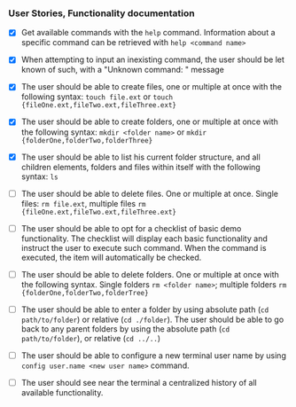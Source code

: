 ### User Stories, Functionality documentation

- [x] Get available commands with the `help` command. Information about a specific command can be retrieved with `help <command name>`

- [x] When attempting to input an inexisting command, the user should be let known of such, with a "Unknown command: <command>" message

- [x] The user should be able to create files, one or multiple at once with the following syntax: `touch file.ext` or `touch {fileOne.ext,fileTwo.ext,fileThree.ext}`

- [x] The user should be able to create folders, one or multiple at once with the following syntax: `mkdir <folder name>` or `mkdir {folderOne,folderTwo,folderThree}`

- [x] The user should be able to list his current folder structure, and all children elements, folders and files within itself with the following syntax: `ls`

- [ ] The user should be able to delete files. One or multiple at once. Single files: `rm file.ext`, multiple files `rm {fileOne.ext,fileTwo.ext,fileThree.ext}`

- [ ] The user should be able to opt for a checklist of basic demo functionality. The checklist will display each basic functionality and instruct the user to execute such command. When the command is executed, the item will automatically be checked.

- [ ] The user should be able to delete folders. One or multiple at once with the following syntax. Single folders `rm <folder name>`; multiple folders `rm {folderOne,folderTwo,folderTree}`

- [ ] The user should be able to enter a folder by using absolute path (`cd path/to/folder`) or relative (`cd ./folder`). The user should be able to go back to any parent folders by using the absolute path (`cd path/to/folder`), or relative (`cd ../..`)

- [ ] The user should be able to configure a new terminal user name by using `config user.name <new user name>` command.

- [ ] The user should see near the terminal a centralized history of all available functionality.
